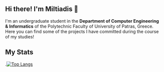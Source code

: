 ## Hi there! I'm Miltiadis 👋
I'm an undergraduate student in the **Department of Computer Engineering & Informatics** of the Polytechnic Faculty of University of Patras, Greece.
Here you can find some of the projects I have committed during the course of my studies!

## My Stats
.[![Top Langs](https://github-readme-stats.vercel.app/api/top-langs/?username=miltiadiss&layout=compact)](https://github.com/miltiadiss-github-readme-stats)
